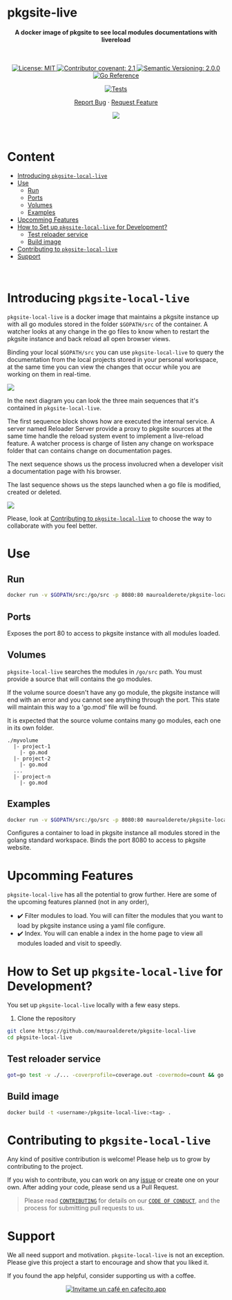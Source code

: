 # pkgsite-live <!-- omit in toc -->

<h4 align="center"><b>A docker image of pkgsite to see local modules documentations with livereload</b></h4>

&nbsp;
<div align="center">

<a href="https://github.com/mauroalderete/pkgsite-local-live/blob/main/LICENSE">
	<img alt="License: MIT" src="https://img.shields.io/badge/License-MIT-yellow.svg">
</a>
<a href="https://github.com/mauroalderete/pkgsite-local-live/blob/main/CODE_OF_CONDUCT.md">
	<img alt="Contributor covenant: 2.1" src="https://img.shields.io/badge/Contributor%20Covenant-2.1-4baaaa.svg">
</a>
<a href="https://semver.org/">
	<img alt="Semantic Versioning: 2.0.0" src="https://img.shields.io/badge/Semantic--Versioning-2.0.0-a05f79?logo=semantic-release&logoColor=f97ff0">
</a>
<a href="https://pkg.go.dev/github.com/mauroalderete/pkgsite-local-live">
	<img src="https://pkg.go.dev/badge/github.com/mauroalderete/pkgsite-local-live.svg" alt="Go Reference">
</a>

[![Tests](https://github.com/mauroalderete/pkgsite-local-live/actions/workflows/tests.yml/badge.svg)](https://github.com/mauroalderete/pkgsite-local-live/actions/workflows/tests.yml)

<a href="https://github.com/mauroalderete/pkgsite-local-live/issues/new/choose">Report Bug</a>
·
<a href="https://github.com/mauroalderete/pkgsite-local-live/issues/new/choose">Request Feature</a>

<a href="https://twitter.com/intent/tweet?text=👋%20Check%20this%20amazing%20repo%20https://github.com/mauroalderete/pkgsite-local-live,%20created%20by%20@_mauroalderete%0A%0A%23golang%20%23pkgsite%20%23docker%20✌️">
	<img src="https://img.shields.io/twitter/url?label=Share%20on%20Twitter&style=social&url=https%3A%2F%2Fgithub.com%2Fatapas%2Fmodel-repo">
</a>
</div>

&nbsp;

# Content <!-- omit in toc -->
- [Introducing `pkgsite-local-live`](#introducing-pkgsite-local-live)
- [Use](#use)
  - [Run](#run)
  - [Ports](#ports)
  - [Volumes](#volumes)
  - [Examples](#examples)
- [Upcomming Features](#upcomming-features)
- [How to Set up `pkgsite-local-live` for Development?](#how-to-set-up-pkgsite-local-live-for-development)
  - [Test reloader service](#test-reloader-service)
  - [Build image](#build-image)
- [Contributing to `pkgsite-local-live`](#contributing-to-pkgsite-local-live)
- [Support](#support)

&nbsp;
# Introducing `pkgsite-local-live`
`pkgsite-local-live` is a docker image that maintains a pkgsite instance up with all go modules stored in the folder `$GOPATH/src` of the container. A watcher looks at any change in the go files to know when to restart the pkgsite instance and back reload all open browser views.

Binding your local `$GOPATH/src` you can use `pkgsite-local-live` to query the documentation from the local projects stored in your personal workspace, at the same time you can view the changes that occur while you are working on them in real-time.

[![](https://mermaid.ink/img/pako:eNqFVE1v2zAM_SuCzknROp8Ohh6KFb3kMCTDCizZQbFoW6steZKcLEvy30dZivM5TAdboh8f-UjKO5ooDnRCM82qnHx9WUqCy9QrbyhUworF1D3JRukPU7EEfniQW1xoSKxQsnV1q0UuUjZJWTdVBQdN3u8RwBoKVYEO0Nog8E2d7GfYlVYb0yJhC-TFWxBzh5F0u93n_SsX1hCjap0ASUUBZn_K74bb-8xzPJCCGUuSnMkMzKeVfkaRXCV1CdIyJ3l_CuV5QPJjIm0BE4VoITHrLx-ZERaIL-ZUrO_XcTo7WVuWtSowrll88-8zR7dKxWvUtcCyhe0ZoEnqhhClrkWCPvOwuaLcMJvkmPS7fx_xVyiN6hl2djELmwZ30TO3Kq-8rcANqM3xrIJtj4jriBdOVkJyIbP9UaeHhkMDnApjQRqSKk2Y3Ib-hfZlqp0Ar-uOP-owREmMyyyxOWZrmbaOwB0uBsAZU61K5C0wytWQBdVBTaijCzGDhtI07AFFhEQjRm0CqVDZBvH_MfxnpNfSzT5Dtl81Bg3cSMULaMxNEBxiafdtMz3NMS9H8wbIchGTVCxzGi99jqfGyQ0W3HVzaWyEzTGDAm9BN6Rhtti5EgvxE28C8P3xStIOLUGXTHD8Te1cpCXFupSwpBPcckhZXdglXcoDQllt1XwrE4q_iMJAh9YVZxY-C4aDX7bWikk62dHfdBINBg-9cdTvR3E8HMbxuN-hWzrpRmgexaN-PBiOH5_Gw0OH_lEKGZ4eHsfROO73okE0GPb6o1FD9735aHUNh79RrMnH)](https://mermaid.live/edit#pako:eNqFVE1v2zAM_SuCzknROp8Ohh6KFb3kMCTDCizZQbFoW6steZKcLEvy30dZivM5TAdboh8f-UjKO5ooDnRCM82qnHx9WUqCy9QrbyhUworF1D3JRukPU7EEfniQW1xoSKxQsnV1q0UuUjZJWTdVBQdN3u8RwBoKVYEO0Nog8E2d7GfYlVYb0yJhC-TFWxBzh5F0u93n_SsX1hCjap0ASUUBZn_K74bb-8xzPJCCGUuSnMkMzKeVfkaRXCV1CdIyJ3l_CuV5QPJjIm0BE4VoITHrLx-ZERaIL-ZUrO_XcTo7WVuWtSowrll88-8zR7dKxWvUtcCyhe0ZoEnqhhClrkWCPvOwuaLcMJvkmPS7fx_xVyiN6hl2djELmwZ30TO3Kq-8rcANqM3xrIJtj4jriBdOVkJyIbP9UaeHhkMDnApjQRqSKk2Y3Ib-hfZlqp0Ar-uOP-owREmMyyyxOWZrmbaOwB0uBsAZU61K5C0wytWQBdVBTaijCzGDhtI07AFFhEQjRm0CqVDZBvH_MfxnpNfSzT5Dtl81Bg3cSMULaMxNEBxiafdtMz3NMS9H8wbIchGTVCxzGi99jqfGyQ0W3HVzaWyEzTGDAm9BN6Rhtti5EgvxE28C8P3xStIOLUGXTHD8Te1cpCXFupSwpBPcckhZXdglXcoDQllt1XwrE4q_iMJAh9YVZxY-C4aDX7bWikk62dHfdBINBg-9cdTvR3E8HMbxuN-hWzrpRmgexaN-PBiOH5_Gw0OH_lEKGZ4eHsfROO73okE0GPb6o1FD9735aHUNh79RrMnH)

In the next diagram you can look the three main sequences that it's contained in `pkgsite-local-live`.

The first sequence block shows how are executed the internal service. A server named Reloader Server provide a proxy to pkgsite sources at the same time handle the reload system event to implement a live-reload feature. A watcher process is charge of listen any change on workspace folder that can contains change on documentation pages.

The next sequence shows us the process involucred when a developer visit a documentation page with his browser.

The last sequence shows us the steps launched when a go file is modified, created or deleted.

[![](https://mermaid.ink/img/pako:eNrtV01v2kAQ_Ssrn4oEUTAfwahCapMqlx7acIhUcVnWg72KvevuriE0yn_vrG1sgzcRyaVSFR8QzHrefL5n_OQxGYI39zT8zkEwuOE0UjRdCYIXzY0UeboGVf5WwAxR0frTMBj2ie-P8GMy6ZWH9hLSAFE8ig2RG_JNGLXPJBdmTpaGKqMJk8JQLg6A9mruGvTuIJE0BLUEtQVVe6nKTHRh_7xWix03MaEkU_JxT6gICfqDYpAZqbQb_J4aFrdQd-XvApQzsKhGkoRrAwIh94TFVERApCA7qR50RhmQjUzCdvYV6GCx-PEQaW7gJPWstFaZY5baUFEGszVxERGaJCSSJJVhnoDGW14JR5nhW4p4R9Fa6Rw8uwl9x3Ca3NaBGqcQXoMFEa6Ec_6jy2IJXpz_DWxxcJkNXn8luGaKY5mhZHkKuA2GY4MzGsFRlVI1Ps1BbcLyviq50xb7pxORrmVucEPqzjqaWEE0J5UB0U838RaMK2ftQD12bW44tncHdGcpqM8O88IGHJkdhdyBzqTQ2K-CQlqmODHQMkfynL0TznLqgZyEcJRTHiR8C4OS20TvkXapM_5L_TwMy1HktRQCd1UTJPQO1lqyBzCkYfchKI8ETd4_wnbRX5gVH90Kx8oksOh3lbVYtPizjNF40snD1JzoR6vtonCp3pbCSOZzKHxdqKEuNwZZteHJsTa6aNqrBQlroFt0ZxWMpegBxq1ftV4fIodgMHsIrW_l6SJG5dfV6F6HcLoUaRN3BPoc3H8gxt0J1V26pxxLGWIhuHiho_quElR6Qw98sH2wTyOWcNwyd1KdLrx29lZC9Wo6LXFnbWYNnVLQGrXDsljBBpc_LvLdctjpNxGsy5GT3iawKVrbErSkmNcuRu2wQUsRU5gjKLD_PaqWWXpxXP6ylVVXOyW0A348cT6eOP_nE8freymolPIQXy-erHnlIStSWHlz_BrChuaJWXkr8Yy32leN5V4wb76hiYa-l2cholavI7U1o8KbP3mP3hxfPC5GM3889oNgOg2C2bjv7b35wEfzVXA1DibT2eVwNn3ue3-kRIThxeXMnwXjkT_xJ9PR-OqqgPtVHBqVw_NfdEBkqQ)](https://mermaid.live/edit#pako:eNrtV01v2kAQ_Ssrn4oEUTAfwahCapMqlx7acIhUcVnWg72KvevuriE0yn_vrG1sgzcRyaVSFR8QzHrefL5n_OQxGYI39zT8zkEwuOE0UjRdCYIXzY0UeboGVf5WwAxR0frTMBj2ie-P8GMy6ZWH9hLSAFE8ig2RG_JNGLXPJBdmTpaGKqMJk8JQLg6A9mruGvTuIJE0BLUEtQVVe6nKTHRh_7xWix03MaEkU_JxT6gICfqDYpAZqbQb_J4aFrdQd-XvApQzsKhGkoRrAwIh94TFVERApCA7qR50RhmQjUzCdvYV6GCx-PEQaW7gJPWstFaZY5baUFEGszVxERGaJCSSJJVhnoDGW14JR5nhW4p4R9Fa6Rw8uwl9x3Ca3NaBGqcQXoMFEa6Ec_6jy2IJXpz_DWxxcJkNXn8luGaKY5mhZHkKuA2GY4MzGsFRlVI1Ps1BbcLyviq50xb7pxORrmVucEPqzjqaWEE0J5UB0U838RaMK2ftQD12bW44tncHdGcpqM8O88IGHJkdhdyBzqTQ2K-CQlqmODHQMkfynL0TznLqgZyEcJRTHiR8C4OS20TvkXapM_5L_TwMy1HktRQCd1UTJPQO1lqyBzCkYfchKI8ETd4_wnbRX5gVH90Kx8oksOh3lbVYtPizjNF40snD1JzoR6vtonCp3pbCSOZzKHxdqKEuNwZZteHJsTa6aNqrBQlroFt0ZxWMpegBxq1ftV4fIodgMHsIrW_l6SJG5dfV6F6HcLoUaRN3BPoc3H8gxt0J1V26pxxLGWIhuHiho_quElR6Qw98sH2wTyOWcNwyd1KdLrx29lZC9Wo6LXFnbWYNnVLQGrXDsljBBpc_LvLdctjpNxGsy5GT3iawKVrbErSkmNcuRu2wQUsRU5gjKLD_PaqWWXpxXP6ylVVXOyW0A348cT6eOP_nE8freymolPIQXy-erHnlIStSWHlz_BrChuaJWXkr8Yy32leN5V4wb76hiYa-l2cholavI7U1o8KbP3mP3hxfPC5GM3889oNgOg2C2bjv7b35wEfzVXA1DibT2eVwNn3ue3-kRIThxeXMnwXjkT_xJ9PR-OqqgPtVHBqVw_NfdEBkqQ)

Please, look at [Contributing to `pkgsite-local-live`](#handshake-contributing-to-pkgsite-local-live) to choose the way to collaborate with you feel better.

# Use

## Run

```bash
docker run -v $GOPATH/src:/go/src -p 8080:80 mauroalderete/pkgsite-local-live:latest
```

## Ports

Exposes the port 80 to access to pkgsite instance with all modules loaded.

## Volumes

`pkgsite-local-live` searches the modules in `/go/src` path. You must provide a source that will contains the go modules.

If the volume source doesn't have any go module, the pkgsite instance will end with an error and you cannot see anything through the port. This state will maintain this way to a 'go.mod' file will be found.

It is expected that the source volume contains many go modules, each one in its own folder.

```
./myvolume
  |- project-1
    |- go.mod
  |- project-2
    |- go.mod
  ...
  |- project-n
    |- go.mod
```

## Examples

```bash
docker run -v $GOPATH/src:/go/src -p 8080:80 mauroalderete/pkgsite-local-live:latest
```

Configures a container to load in pkgsite instance all modules stored in the golang standard workspace. Binds the port 8080 to access to pkgsite website.

# Upcomming Features

`pkgsite-local-live` has all the potential to grow further. Here are some of the upcoming features planned (not in any order),

- ✔️ Filter modules to load. You will can filter the modules that you want to load by pkgsite instance using a yaml file configure.
- ✔️ Index. You will can enable a index in the home page to view all modules loaded and visit to speedly.

# How to Set up `pkgsite-local-live` for Development?

You set up `pkgsite-local-live` locally with a few easy steps.

1. Clone the repository

```bash
git clone https://github.com/mauroalderete/pkgsite-local-live
cd pkgsite-local-live
```

## Test reloader service

```bash
got=go test -v ./... -coverprofile=coverage.out -covermode=count && go tool cover -html=coverage.out
```
## Build image

```bash
docker build -t <username>/pkgsite-local-live:<tag> .
```
# Contributing to `pkgsite-local-live`

Any kind of positive contribution is welcome! Please help us to grow by contributing to the project.

If you wish to contribute, you can work on any [issue](https://github.com/mauroalderete/pkgsite-local-live/issues/new/choose) or create one on your own. After adding your code, please send us a Pull Request.

> Please read [`CONTRIBUTING`](CONTRIBUTING.md) for details on our [`CODE OF CONDUCT`](CODE_OF_CONDUCT.md), and the process for submitting pull requests to us.

# Support

We all need support and motivation. `pkgsite-local-live` is not an exception. Please give this project a start to encourage and show that you liked it.

If you found the app helpful, consider supporting us with a coffee.

<div align="center">
<a href='https://cafecito.app/mauroalderete' rel='noopener' target='_blank'><img srcset='https://cdn.cafecito.app/imgs/buttons/button_6.png 1x, https://cdn.cafecito.app/imgs/buttons/button_6_2x.png 2x, https://cdn.cafecito.app/imgs/buttons/button_6_3.75x.png 3.75x' src='https://cdn.cafecito.app/imgs/buttons/button_6.png' alt='Invitame un café en cafecito.app' /></a>
</div>
